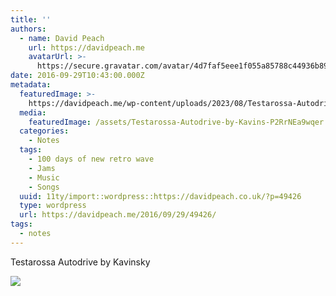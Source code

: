 ```yaml
---
title: ''
authors:
  - name: David Peach
    url: https://davidpeach.me
    avatarUrl: >-
      https://secure.gravatar.com/avatar/4d7faf5eee1f055a85788c44936b8995eaab6dfb004e7854ec747ccb272e91ee?s=96&d=mm&r=g
date: 2016-09-29T10:43:00.000Z
metadata:
  featuredImage: >-
    https://davidpeach.me/wp-content/uploads/2023/08/Testarossa-Autodrive-by-Kavinsky.jpg
  media:
    featuredImage: /assets/Testarossa-Autodrive-by-Kavins-P2RrNEa9wqer.jpg
  categories:
    - Notes
  tags:
    - 100 days of new retro wave
    - Jams
    - Music
    - Songs
  uuid: 11ty/import::wordpress::https://davidpeach.co.uk/?p=49426
  type: wordpress
  url: https://davidpeach.me/2016/09/29/49426/
tags:
  - notes
---
```

Testarossa Autodrive by Kavinsky

[![](/assets/Testarossa-Autodrive-by-Kavins-HCRFxKrca7aN.jpg)](/assets/Testarossa-Autodrive-by-Kavins-HCRFxKrca7aN.jpg)